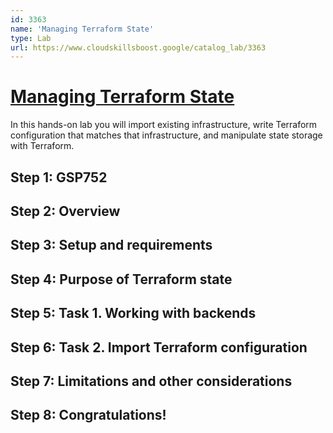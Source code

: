 ```yaml
---
id: 3363
name: 'Managing Terraform State'
type: Lab
url: https://www.cloudskillsboost.google/catalog_lab/3363
---
```


# [Managing Terraform State](https://www.cloudskillsboost.google/catalog_lab/3363)

In this hands-on lab you will import existing infrastructure, write Terraform configuration that matches that infrastructure, and manipulate state storage with Terraform.

## Step 1: GSP752

## Step 2: Overview

## Step 3: Setup and requirements

## Step 4: Purpose of Terraform state

## Step 5: Task 1. Working with backends

## Step 6: Task 2. Import Terraform configuration

## Step 7: Limitations and other considerations

## Step 8: Congratulations!
